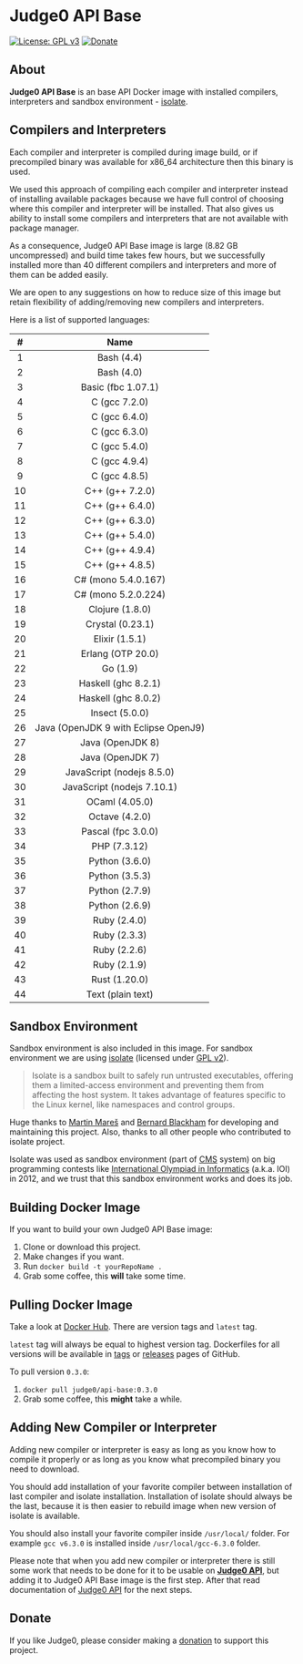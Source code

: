 # Judge0 API Base
[![License: GPL v3](https://img.shields.io/badge/License-GPL%20v3-blue.svg)](https://github.com/judge0/api-base/blob/master/LICENSE)
[![Donate](https://img.shields.io/badge/Donate-PayPal-green.svg)](https://www.paypal.me/hermanzdosilovic)

## About
**Judge0 API Base** is an base API Docker image with installed compilers, interpreters and sandbox environment - [isolate](https://github.com/ioi/isolate).

## Compilers and Interpreters
Each compiler and interpreter is compiled during image build, or if precompiled binary was available for x86_64 architecture then this binary is used.

We used this approach of compiling each compiler and interpreter instead of installing available packages because we have full control of choosing where this compiler and interpreter will be installed. That also gives us ability to install some compilers and interpreters that are not available with package manager.

As a consequence, Judge0 API Base image is large (8.82 GB uncompressed) and build time takes few hours, but we successfully installed more than 40 different compilers and interpreters and more of them can be added easily.

We are open to any suggestions on how to reduce size of this image but retain flexibility of adding/removing new compilers and interpreters.

Here is a list of supported languages:

|     # | Name                                 |
| :---: | :---:                                |
|     1 | Bash (4.4)                           |
|     2 | Bash (4.0)                           |
|     3 | Basic (fbc 1.07.1)                   |
|     4 | C (gcc 7.2.0)                        |
|     5 | C (gcc 6.4.0)                        |
|     6 | C (gcc 6.3.0)                        |
|     7 | C (gcc 5.4.0)                        |
|     8 | C (gcc 4.9.4)                        |
|     9 | C (gcc 4.8.5)                        |
|    10 | C++ (g++ 7.2.0)                      |
|    11 | C++ (g++ 6.4.0)                      |
|    12 | C++ (g++ 6.3.0)                      |
|    13 | C++ (g++ 5.4.0)                      |
|    14 | C++ (g++ 4.9.4)                      |
|    15 | C++ (g++ 4.8.5)                      |
|    16 | C# (mono 5.4.0.167)                  |
|    17 | C# (mono 5.2.0.224)                  |
|    18 | Clojure (1.8.0)                      |
|    19 | Crystal (0.23.1)                     |
|    20 | Elixir (1.5.1)                       |
|    21 | Erlang (OTP 20.0)                    |
|    22 | Go (1.9)                             |
|    23 | Haskell (ghc 8.2.1)                  |
|    24 | Haskell (ghc 8.0.2)                  |
|    25 | Insect (5.0.0)                       |
|    26 | Java (OpenJDK 9 with Eclipse OpenJ9) |
|    27 | Java (OpenJDK 8)                     |
|    28 | Java (OpenJDK 7)                     |
|    29 | JavaScript (nodejs 8.5.0)            |
|    30 | JavaScript (nodejs 7.10.1)           |
|    31 | OCaml (4.05.0)                       |
|    32 | Octave (4.2.0)                       |
|    33 | Pascal (fpc 3.0.0)                   |
|    34 | PHP (7.3.12)                         |
|    35 | Python (3.6.0)                       |
|    36 | Python (3.5.3)                       |
|    37 | Python (2.7.9)                       |
|    38 | Python (2.6.9)                       |
|    39 | Ruby (2.4.0)                         |
|    40 | Ruby (2.3.3)                         |
|    41 | Ruby (2.2.6)                         |
|    42 | Ruby (2.1.9)                         |
|    43 | Rust (1.20.0)                        |
|    44 | Text (plain text)                    |

## Sandbox Environment
Sandbox environment is also included in this image. For sandbox environment we are using [isolate](https://github.com/ioi/isolate) (licensed under [GPL v2](https://github.com/ioi/isolate/blob/master/LICENSE)).

>Isolate is a sandbox built to safely run untrusted executables, offering them a limited-access environment and preventing them from affecting the host system. It takes advantage of features specific to the Linux kernel, like namespaces and control groups.

Huge thanks to [Martin Mareš](https://github.com/gollux) and [Bernard Blackham](https://github.com/bblackham) for developing and maintaining this project. Also, thanks to all other people who contributed to isolate project.

Isolate was used as sandbox environment (part of [CMS](https://github.com/cms-dev/cms) system) on big programming contests like [International Olympiad in Informatics](http://www.ioinformatics.org/index.shtml) (a.k.a. IOI) in 2012, and we trust that this sandbox environment works and does its job.

## Building Docker Image
If you want to build your own Judge0 API Base image:

1. Clone or download this project.
2. Make changes if you want.
3. Run `docker build -t yourRepoName .`
4. Grab some coffee, this **will** take some time.

## Pulling Docker Image
Take a look at [Docker Hub](https://hub.docker.com/r/judge0/api-base/tags/). There are version tags and `latest` tag.

`latest` tag will always be equal to highest version tag. Dockerfiles for all versions will be available in [tags](https://github.com/judge0/api-base/tags) or [releases](https://github.com/judge0/api-base/releases) pages of GitHub.

To pull version `0.3.0`:

1. `docker pull judge0/api-base:0.3.0`
2. Grab some coffee, this **might** take a while.

## Adding New Compiler or Interpreter
Adding new compiler or interpreter is easy as long as you know how to compile it properly or as long as you know what precompiled binary you need to download.

You should add installation of your favorite compiler between installation of last compiler and isolate installation. Installation of isolate should always be the last, because it is then easier to rebuild image when new version of isolate is available.

You should also install your favorite compiler inside `/usr/local/` folder. For example `gcc v6.3.0` is installed inside `/usr/local/gcc-6.3.0` folder.

Please note that when you add new compiler or interpreter there is still some work that needs to be done for it to be usable on [**Judge0 API**](https://api.judge0.com), but adding it to Judge0 API Base image is the first step. After that read documentation of [Judge0 API](https://github.com/judge0/api) for the next steps.

## Donate
If you like Judge0, please consider making a [donation](https://www.paypal.me/hermanzdosilovic) to support this project.
